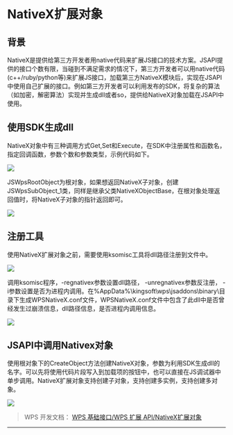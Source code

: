 # NativeX扩展对象

## 背景

NativeX是提供给第三方开发者用native代码来扩展JS接口的技术方案。JSAPI提供的接口个数有限，当碰到不满足需求的情况下，第三方开发者可以用native代码(c++/ruby/python等)来扩展JS接口，加载第三方NativeX模块后，实现在JSAPI中使用自己扩展的接口。例如第三方开发者可以利用发布的SDK，将复杂的算法（如加密，解密算法）实现并生成dll或者so，提供给NativeX对象加载在JSAPI中使用。

## 使用SDK生成dll

NativeX对象中有三种调用方式Get,Set和Execute，在SDK中注册属性和函数名，指定回调函数，参数个数和参数类型，示例代码如下。

![](Base64图像/Base64图像49来自_WPS%20基础接口_WPS%20扩展%20API_NativeX扩展对象.png)

JSWpsRootObject为根对象，如果想返回NativeX子对象，创建JSWpsSubObject_1类，同样是继承父类NativeXObjectBase，在根对象处理返回值时，将NativeX子对象的指针返回即可。

![](Base64图像/Base64图像50来自_WPS%20基础接口_WPS%20扩展%20API_NativeX扩展对象.png)

## 注册工具

使用NativeX扩展对象之前，需要使用ksomisc工具将dll路径注册到文件中。

![](Base64图像/Base64图像51来自_WPS%20基础接口_WPS%20扩展%20API_NativeX扩展对象.png)

调用ksomisc程序，-regnativex参数设置dll路径， -unregnativex参数反注册， -i参数设置是否为进程内调用。在%AppData%\kingsoft\wps\jsaddons\binary\目录下生成WPSNativeX.conf文件，WPSNativeX.conf文件中包含了此dll中是否曾经发生过崩溃信息，dll路径信息，是否进程内调用信息。

![](Base64图像/Base64图像52来自_WPS%20基础接口_WPS%20扩展%20API_NativeX扩展对象.png)

## JSAPI中调用Nativex对象

使用根对象下的CreateObject方法创建NativeX对象，参数为利用SDK生成dll的名字。可以先将使用代码片段写入到加载项的按钮中，也可以直接在JS调试器中单步调用。NativeX扩展对象支持创建子对象，支持创建多实例，支持创建多对象。

![](Base64图像/Base64图像53来自_WPS%20基础接口_WPS%20扩展%20API_NativeX扩展对象.png)

> WPS 开发文档： [WPS 基础接口/WPS 扩展 API/NativeX扩展对象](https://qn.cache.wpscdn.cn/encs/doc/office_v19/topics/WPS%20%E5%9F%BA%E7%A1%80%E6%8E%A5%E5%8F%A3/WPS%20%E6%89%A9%E5%B1%95%20API/NativeX%E6%89%A9%E5%B1%95%E5%AF%B9%E8%B1%A1.html)

------------------------------------------------------------------------
